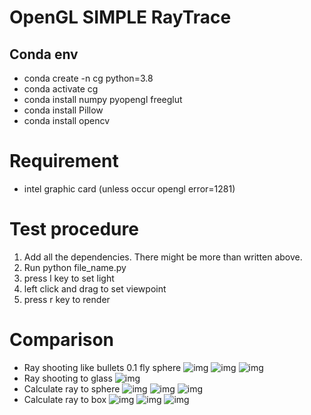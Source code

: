 # OpenGL SIMPLE RayTrace

## Conda env
- conda create -n cg python=3.8
- conda activate cg
- conda install numpy pyopengl freeglut
- conda install Pillow
- conda install opencv

# Requirement
- intel graphic card (unless occur opengl error=1281)

# Test procedure
1. Add all the dependencies. There might be more than written above.
2. Run python file_name.py
3. press l key to set light
4. left click and drag to set viewpoint
5. press r key to render

# Comparison
- Ray shooting like bullets 0.1 fly sphere
![img](https://raw.githubusercontent.com/sseungh/OpenGL_Simple_RayTrace/main/Images/1702739799305.png)
![img](https://raw.githubusercontent.com/sseungh/OpenGL_Simple_RayTrace/main/Images/1702739797018.png)
![img](https://raw.githubusercontent.com/sseungh/OpenGL_Simple_RayTrace/main/Images/1702739798215.png)
- Ray shooting to glass
![img](https://raw.githubusercontent.com/sseungh/OpenGL_Simple_RayTrace/main/Images/1702739800431.png)
- Calculate ray to sphere
![img](https://raw.githubusercontent.com/sseungh/OpenGL_Simple_RayTrace/main/Images/1702739793742.png)
![img](https://raw.githubusercontent.com/sseungh/OpenGL_Simple_RayTrace/main/Images/1702739792674.png)
![img](https://raw.githubusercontent.com/sseungh/OpenGL_Simple_RayTrace/main/Images/1702739793742.png)
- Calculate ray to box
![img](https://raw.githubusercontent.com/sseungh/OpenGL_Simple_RayTrace/main/Images/1702739791500.png)
![img](https://raw.githubusercontent.com/sseungh/OpenGL_Simple_RayTrace/main/Images/1702739788905.png)
![img](https://raw.githubusercontent.com/sseungh/OpenGL_Simple_RayTrace/main/Images/1702739790314.png)
